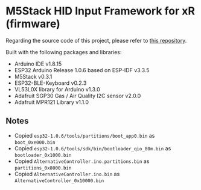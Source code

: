 # M5Stack HID Input Framework for xR (firmware)

Regarding the source code of this project, please refer to [this repository](https://github.com/kotobuki/M5Stack-HID-Input-Framework-for-xR).

Built with the following packages and libraries:

- Arduino IDE v1.8.15
- ESP32 Arduino Release 1.0.6 based on ESP-IDF v3.3.5
- M5Stack v0.3.1
- ESP32-BLE-Keyboard v0.2.3
- VL53L0X library for Arduino v1.3.0
- Adafruit SGP30 Gas / Air Quality I2C sensor v2.0.0
- Adafruit MPR121 Library v1.1.0

## Notes

- Copied `esp32-1.0.6/tools/partitions/boot_app0.bin` as `boot_0xe000.bin`
- Copied `esp32-1.0.6/tools/sdk/bin/bootloader_qio_80m.bin` as `bootloader_0x1000.bin`
- Copied `AlternativeController.ino.partitions.bin` as `partitions_0x8000.bin`
- Copied `AlternativeController.ino.bin` as `AlternativeController_0x10000.bin`
